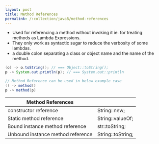 ```yaml
---
layout: post
title: Method References
permalink: /:collection/java8/method-references
---
```


* Used for referencing a method without invoking it ie. for treating methods as Lambda Expressions. 
* They only work as syntactic sugar to reduce the verbosity of some lambdas.
* a double colon separating a class or object name and the name of the method. 

```java
(o) -> o.toString(); // === Object::toString();
p -> System.out.println(p); // === System.out::println

// Method Reference can be used in below example case
() -> method()
p -> method(p)
```

|Method References                  |                   |
|---                                |---                |
|constructor reference              | String::new;      |
|Static method reference            | String::valueOf;  |
|Bound instance method reference    | str::toString;    |
|Unbound instance method reference	| String::toString; |
